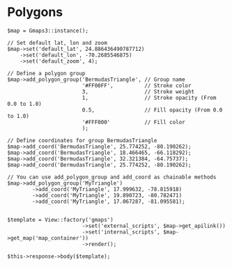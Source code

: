 # Polygons

	$map = Gmaps3::instance();
		
	// Set default lat, lon and zoom
	$map->set('default_lat', 24.886436490787712)
		->set('default_lon', -70.2685546875)
		->set('default_zoom', 4);				
	
	// Define a polygon group
	$map->add_polygon_group('BermudasTriangle',	// Group name 
							'#FF00FF',			// Stroke color 
							3,					// Stroke weight 
							1,					// Stroke opacity (From 0.0 to 1.0)
							0.5,				// Fill opacity (From 0.0 to 1.0) 
							'#FFF000'			// Fill color
							);
	
	// Define coordinates for group BermudasTriangle
	$map->add_coord('BermudasTriangle', 25.774252, -80.190262);
	$map->add_coord('BermudasTriangle', 18.466465, -66.118292);
	$map->add_coord('BermudasTriangle', 32.321384, -64.75737);
	$map->add_coord('BermudasTriangle', 25.774252, -80.190262);
	
	// You can use add_polygon_group and add_coord as chainable methods
	$map->add_polygon_group('MyTriangle')
			->add_coord('MyTriangle', 17.999632, -78.815918)
			->add_coord('MyTriangle', 19.890723, -80.782471)
			->add_coord('MyTriangle', 17.067287, -81.095581);					
	
			
	$template = View::factory('gmaps')
							->set('external_scripts', $map->get_apilink())
							->set('internal_scripts', $map->get_map('map_container'))
							->render();	
							
	$this->response->body($template);									
			
